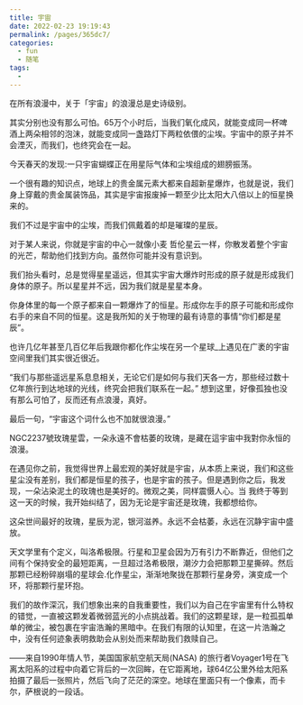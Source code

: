 ```yaml
---
title: 宇宙
date: 2022-02-23 19:19:43
permalink: /pages/365dc7/
categories:
  - fun
  - 随笔
tags:
  - 
---
```

在所有浪漫中，关于「宇宙」的浪漫总是史诗级别。

其实分别也没有那么可怕。65万个小时后，当我们氧化成风，就能变成同一杯啤酒上两朵相邻的泡沫，就能变成同一盏路灯下两粒依偎的尘埃。宇宙中的原子并不会湮灭，而我们，也终究会在一起。

今天春天的发现:一只宇宙蝴蝶正在用星际气体和尘埃组成的翅膀振荡。

一个很有趣的知识点，地球上的贵金属元素大都来自超新星爆炸，也就是说，我们身上穿戴的贵金属装饰品，其实是宇宙报废掉一颗至少比太阳大八倍以上的恒星换来的。

我们不过是宇宙中的尘埃，而我们佩戴着的却是璀璨的星辰。

对于某人来说，你就是宇宙的中心一就像小麦 哲伦星云一样，你散发着整个宇宙的光芒，帮助他们找到方向。虽然你可能并没有意识到。


我们抬头看时，总是觉得星星遥远，但其实宇宙大爆炸时形成的原子就是形成我们身体的原子。所以星星并不远，因为我们就是星星本身。

你身体里的每一个原子都来自一颗爆炸了的恒星。形成你左手的原子可能和形成你右手的来自不同的恒星。这是我所知的关于物理的最有诗意的事情“你们都是星辰”。

也许几亿年甚至几百亿年后我跟你都化作尘埃在另一个星球_上遇见在广袤的宇宙空间里我们其实很近很近。

“我们与那些遥远星系息息相关，无论它们是如何与我们天各一方，那些经过数十亿年旅行到达地球的光线，终究会把我们联系在一起。” 想到这里，好像孤独也没有那么可怕了，反而还有点浪漫，真好。

最后一句，“宇宙这个词什么也不加就很浪漫。”




NGC2237號玫瑰星雲，一朵永遠不會枯萎的玫瑰，是藏在這宇宙中我對你永恒的浪漫。

在遇见你之前，我觉得世界上最宏观的美好就是宇宙，从本质上来说，我们和这些星尘没有差别，我们都是恒星的孩子，也是宇宙的孩子。但是遇到你之后，我发现，一朵沾染泥土的玫瑰也是美好的。微观之美，同样震慑人心。当
我终于等到这一天的时候，我开始纠结了，因为无论是宇宙还是玫瑰，我都想给你。

这朵世间最好的玫瑰，星辰为泥，银河滋养。永远不会枯萎，永远在沉静宇宙中盛放。


天文学里有个定义，叫洛希极限。行星和卫星会因为万有引力不断靠近，但他们之间有个保持安全的最短距离，一旦超过洛希极限，潮汐力会把那颗卫星撕碎。然后那颗已经粉碎崩塌的星球会.化作星尘，渐渐地聚拢在那颗行星身旁，演变成一个环，将那颗行星环抱。





我们的故作深沉，我们想象出来的自我重要性，我们以为自己在宇宙里有什么特权的错觉，一直被这颗发着微弱蓝光的小点挑战着。我们的这颗星球，是一粒孤孤单单的微尘，被包裹在宇宙浩瀚的黑暗中。在我们有限的认知里，在这一片浩瀚之中，没有任何迹象表明救助会从别处而来帮助我们救赎自己。

——来自1990年情人节，美国国家航空航天局(NASA) 的旅行者Voyager1号在飞离太阳系的过程中向着它背后的一次回眸，在它距离地，球64亿公里外给太阳系拍摄了最后一张照片，然后飞向了茫茫的深空。地球在里面只有一个像素，而卡尔，萨根说的一段话。